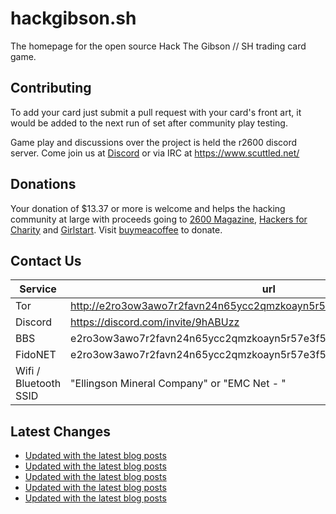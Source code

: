 # hackgibson.sh
The homepage for the open source Hack The Gibson // SH trading card game.


## Contributing

To add your card just submit a pull request with your card's front art, it would be added to the next run of set after community play testing.

Game play and discussions over the project is held the r2600 discord server. Come join us at [Discord](https://discord.com/invite/9hABUzz) or via IRC at https://www.scuttled.net/


## Donations

Your donation of $13.37 or more is welcome and helps the hacking community at large with proceeds going to [2600 Magazine](https://2600.com/), [Hackers for Charity](https://hackersforcharity.org) and [Girlstart](https://girlstart.org).  Visit [buymeacoffee](https://www.buymeacoffee.com/hackgibson.sh) to donate.


## Contact Us

Service | url
-|-
Tor | http://e2ro3ow3awo7r2favn24n65ycc2qmzkoayn5r57e3f56nvjwdcgg32ad.onion
Discord | https://discord.com/invite/9hABUzz
BBS | e2ro3ow3awo7r2favn24n65ycc2qmzkoayn5r57e3f56nvjwdcgg32ad.onion:23
FidoNET | e2ro3ow3awo7r2favn24n65ycc2qmzkoayn5r57e3f56nvjwdcgg32ad.onion:24554
Wifi / Bluetooth SSID | "Ellingson Mineral Company" or "EMC Net - <fidonet address>"

## Latest Changes
<!-- BLOG-POST-LIST:START -->
- [Updated with the latest blog posts](https://github.com/DFW2600/hackgibson.sh/commit/4edd016de698e01a7e38bc02fbc12181ad1d0884)
- [Updated with the latest blog posts](https://github.com/DFW2600/hackgibson.sh/commit/605de927f9dd62d3b9501773f6d9a6c35084c761)
- [Updated with the latest blog posts](https://github.com/DFW2600/hackgibson.sh/commit/7e4b577d3b635684f8ca29b3f36ad24048e805ae)
- [Updated with the latest blog posts](https://github.com/DFW2600/hackgibson.sh/commit/fda532afbab93cfe1f587d69a1db71eecd20faa0)
- [Updated with the latest blog posts](https://github.com/DFW2600/hackgibson.sh/commit/7692dc5f7e42220a4f7d5c3b9cf90dc99de2a545)
<!-- BLOG-POST-LIST:END -->

